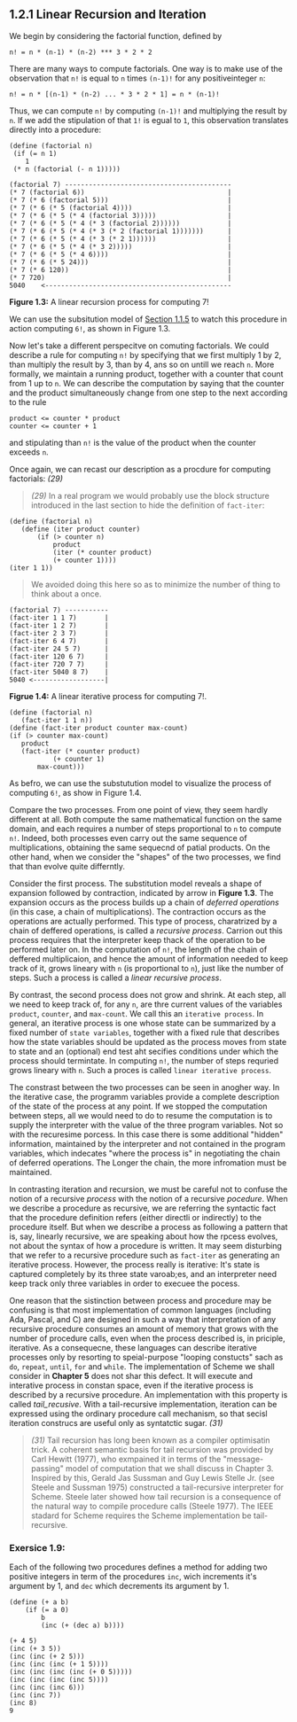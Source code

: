 ## 1.2.1 Linear Recursion and Iteration

We begin by considering the factorial function, defined by

`n! = n * (n-1) * (n-2) *** 3 * 2 * 2`

There are many ways to compute factorials. One way is to make use of the observation that `n!` is equal to `n` times `(n-1)!` for any positiveinteger `n`:

`n! = n * [(n-1) * (n-2) ... * 3 * 2 * 1] = n * (n-1)!`

Thus, we can compute `n!` by computing `(n-1)!` and multiplying the result by `n`. If we add the stipulation of that `1!` is egual to `1`, this observation translates directly into a procedure:

```Lisp
(define (factorial n)
 (if (= n 1)
    1
 (* n (factorial (- n 1)))))
 ```

 ```Lisp
(factorial 7) ------------------------------------------
(* 7 (factorial 6))                                    |
(* 7 (* 6 (factorial 5)))                              |
(* 7 (* 6 (* 5 (factorial 4))))                        |
(* 7 (* 6 (* 5 (* 4 (factorial 3)))))                  |
(* 7 (* 6 (* 5 (* 4 (* 3 (factorial 2))))))            |
(* 7 (* 6 (* 5 (* 4 (* 3 (* 2 (factorial 1)))))))      |
(* 7 (* 6 (* 5 (* 4 (* 3 (* 2 1))))))                  |
(* 7 (* 6 (* 5 (* 4 (* 3 2)))))                        |
(* 7 (* 6 (* 5 (* 4 6))))                              |
(* 7 (* 6 (* 5 24)))                                   |
(* 7 (* 6 120))                                        |
(* 7 720)                                              |
5040    <-----------------------------------------------            
 ```
**Figure 1.3:** A linear recursion process for computing 7!

 We can use the subsitution model of  [Section 1.1.5](1.1.5_the_substitution_model_for_proceducre_application.md) to watch this procedure in action computing `6!`, as shown in Figure 1.3.

 Now let's take a different perspecitve on comuting factorials. We could describe a rule for computing `n!` by specifying that we first multiply 1 by 2, than multiply the result by 3, than by 4, ans so on untill we reach `n`. More formally, we maintain a running product, together with a counter that count from 1 up to `n`. We can describe the computation by saying that the counter and the product simultaneously change from one step to the next according to the rule

 ```
 product <= counter * product
 counter <= counter + 1
 ```

 and stipulating than `n!` is the value of the product when the counter exceeds `n`.

 Once again, we can recast our description as a procdure for computing factorials: *(29)*

 > *(29)* In a real program we would probably use the block structure introduced in the last section to hide the definition of `fact-iter`:

 ```Lisp
 (define (factorial n)
    (define (iter product counter)
        (if (> counter n)
            product
            (iter (* counter product)
            (+ counter 1))))
 (iter 1 1))
 ```
 > We avoided doing this here so as to minimize the number of thing to think about a once.

 ```Lisp
(factorial 7) -----------
(fact-iter 1 1 7)       |
(fact-iter 1 2 7)       |
(fact-iter 2 3 7)       |
(fact-iter 6 4 7)       |
(fact-iter 24 5 7)      |
(fact-iter 120 6 7)     |
(fact-iter 720 7 7)     |
(fact-iter 5040 8 7)    |    
5040 <------------------|
 ```

 **Figrue 1.4:** A linear iterative process for computing 7!.


 ```Lisp
 (define (factorial n) 
    (fact-iter 1 1 n))
(define (fact-iter product counter max-count)
(if (> counter max-count)
    product
    (fact-iter (* counter product)
            (+ counter 1)
        max-count)))
 ```

 As befro, we can use the substutution model to visualize the process of computing `6!`, as show in Figure 1.4.

 Compare the two processes. From one point of view, they seem hardly different at all. Both compute the same mathematical function on the same domain, and each requires a number of steps proportional to `n` to compute `n!`. Indeed, both processes even carry out the same sequence of multiplications, obtaining the same sequecnd of patial products. On the other hand, when we consider the "shapes" of the two processes, we find that than evolve quite differntly.

Consider the first process. The substitution model reveals a shape of expansion followed by contraction, indicated by arrow in **Figure 1.3**. The expansion occurs as the process builds up a chain of *deferred operations* (in this case, a chain of multiplications). The contraction occurs as the operations are actually performed. This type of process, charatrized by a chain of deffered operations, is called a *recursive process*. Carrion out this process requires that the interpreter keep thack of the operation to be performed later on. In the computation of `n!`, the length of the chain of deffered multiplicaion, and hence the amount of information needed to keep track of it, grows lineary with `n` (is proportional to `n`), just like the number of steps. Such a process is called a *linear recursive process*.

By contrast, the second process does not grow and shrink. At each step, all we need to keep track of, for any `n`, are thre current values of the variables `product`, `counter`, and `max-count`. We call this an `iterative process`. In general, an iterative process is one whose state can be summarized by a fixed number of `state variables`, together with a fixed rule that describes how the state variables should be updated as the process moves from state to state and an (optional) end test aht secifies conditions under which the process should termintate. In computing `n!`, the number of steps requried grows lineary with `n`. Such a proces is called `linear iterative process`.

The constrast between the two processes can be seen in anogher way. In the iterative case, the programm variables provide a complete description of the state of the process at any point. If we stopped the computation between steps, all we would need to do to resume the computation is to supply the interpreter with the value of the three program variables. Not so with the recuresime porcess. In this case there is some additional "hidden" information, maintained by the interpreter and not contained in the program variables, which indecates "where the process is" in negotiating the chain of deferred operations. The Longer the chain, the more infromation must be maintained.

In contrasting iteration and recursion, we must be careful not to confuse the notion of a recursive *process* with the notion of a recursive *pocedure*. When we describe a procedure as recursive, we are referring the syntactic fact that the procedure definition refers (either directli or indirectly) to the procedure itself. But when we describe a process as following a pattern that is, say, linearly recursive, we are speaking about how the rpcess evolves, not about the syntax of how a procedure is written. It may seem disturbing that we refer to a recursive procedure such as `fact-iter` as generating an iterative process. However, the process really is iterative: It's state is captured completely by its three state varoab;es, and an interpreter need keep track only three variables in order to execuеe the pocess.

One reason that the sistinction between process and procedure may be confusing is that most implementation of common languages (including Ada, Pascal, and C) are designed in such a way that interpretation of any recursive procedure consumes an amount of memory that grows with the number of procedure calls, even when the process described is, in priciple, iterative. As a consequecne, these languages can describe iterative processes only by resorting to speial-purpose "looping constucts" sach as `do`, `repeat`, `until`, `for` and `while`. The implementation of Scheme we shall consider in **Chapter 5** does not shar this defect. It will execute and interative process in constan space, even if the iterative process is described by a recursive procedure. An implementation with this property is called *tail_recusive*. With a tail-recursive implementation, iteration can be expressed using the ordinary procedure call mechanism, so that secisl iteration construcs are useful only as syntatctic sugar. *(31)*

> *(31)* Tail recursion has long been known as a compiler optimisatin trick. A coherent semantic basis for tail recursion was provided by Carl Hewitt (1977), who exmpained it in terms of the "message-passing" model of computation that we shall discuss in Chapter 3. Inspired by this, Gerald Jas Sussman and Guy Lewis Stelle Jr. (see Steele and Sussman 1975) constructed a tail-recursive interpreter for Scheme. Steele later showed how tail recursion is a consequence of the natural way to compile procedure calls (Steele 1977). The IEEE stadard for Scheme requires the Scheme implementation be tail-recursive.



### Exersice 1.9:

Each of the following two procedures defines a method for adding two positive integers in term of the procedures `inc`, wich increments it's argument by 1, and `dec` which decrements its argument by 1.

```Lisp
(define (+ a b)
    (if (= a 0) 
        b 
        (inc (+ (dec a) b))))
```

```Lisp
(+ 4 5)
(inc (+ 3 5))
(inc (inc (+ 2 5)))
(inc (inc (inc (+ 1 5))))
(inc (inc (inc (inc (+ 0 5)))))
(inc (inc (inc (inc 5))))
(inc (inc (inc 6)))
(inc (inc 7))
(inc 8)
9
```


